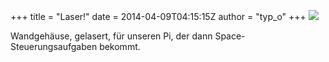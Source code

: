 +++
title = "Laser!"
date = 2014-04-09T04:15:15Z
author = "typ_o"
+++
[![](https://flipdot.org/blog/uploads/lazzorcase.serendipityThumb.jpeg)](https://flipdot.org/blog/uploads/lazzorcase.jpeg)  
  
Wandgehäuse, gelasert, für unseren Pi, der dann Space-Steuerungsaufgaben
bekommt.
